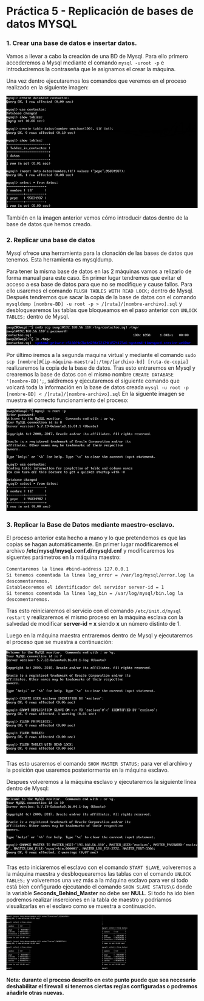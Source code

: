 # Práctica 5 - Replicación de bases de datos MYSQL


### 1. Crear una base de datos e insertar datos.
Vamos a llevar a cabo la creación de una BD de Mysql. Para ello primero accederemos a Mysql mediante el comando `mysql -uroot -p` e introduciremos la contraseña que le asignamos el crear la máquina.

Una vez dentro ejecutaremos los comandos que veremos en el proceso realizado en la siguiente imagen:

<p align="center"> <img src="https://github.com/JmZero/SWAP/blob/master/Practica5/creaBase1.png" title="creaBase1.png"> </p>

También en la imagen anterior vemos cómo introducir datos dentro de la base de datos que hemos creado.

### 2. Replicar una base de datos
Mysql ofrece una herramienta para la clonación de las bases de datos que tenemos. Esta herramienta es mysqldump.

Para tener la misma base de datos en las 2 máquinas vamos a relizarlo de forma manual para este caso. En primer lugar tendremos que evitar el acceso a esa base de datos para que no se modifique y cause fallos. Para ello usaremos el comando `FLUSH TABLES WITH READ LOCK;` dentro de Mysql.
Después tendremos que sacar la copia de la base de datos con el comando `mysqldump [nombre-BD] -u root -p > /[ruta]/[nombre-archivo].sql` y desbloquearemos las tablas que bloqueamos en el paso anterior con `UNLOCK TABLES;` dentro de Mysql.

<p align="center"> <img src="https://github.com/JmZero/SWAP/blob/master/Practica5/creaBase2.png" title="creaBase2.png"> </p>

Por último iremos a la segunda maquina virtual y mediante el comando  `sudo scp [nombre]@[ip-máquina-maestra]:/tmp/[archivo-bd] [ruta-de-copia]` realizaremos la copia de la base de datos. Tras esto entraremos en Mysql y crearemos la base de datos con el mismo nombre `CREATE DATABASE '[nombre-BD]';`, saldremos y ejecutaremos el siguiente comando que volcará toda la información en la base de datos creada `mysql -u root -p [nombre-BD] < /[ruta]/[nombre-archivo].sql`
En la siguente imagen se muestra el correcto funcionamiento del proceso:

<p align="center"> <img src="https://github.com/JmZero/SWAP/blob/master/Practica5/copiaManual1.png" title="copiaManual1.png"> </p>

### 3. Replicar la Base de Datos mediante maestro-esclavo.
El proceso anterior esta hecho a mano y lo que pretendemos es que las copias se hagan automáticamente.
En primer lugar modificaremos el archivo **/etc/mysql/mysql.conf.d/mysqld.cnf** y modificaremos los siguentes parámetros en la máquina maestro:
```
Comentaremos la linea #bind-address 127.0.0.1
Si tenemos comentada la linea log_error = /var/log/mysql/error.log la descomentaremos.
Estableceremos el identificador del servidor server-id = 1
Si tenemos comentada la linea log_bin = /var/log/mysql/bin.log la descomentaremos.
```
Tras esto reiniciaremos el servicio con el comando `/etc/init.d/mysql restart` y realizaremos el mismo proceso en la máquina esclava con la salvedad de modificar **server-id = x** siendo **x** un número distinto de 1.

Luego en la máquina maestra entraremos dentro de Mysql y ejecutaremos el proceso que se muestra a continuación:

<p align="center"> <img src="https://github.com/JmZero/SWAP/blob/master/Practica5/replicacion1.png" title="replicacion1.png"> </p>

Tras esto usaremos el comando `SHOW MASTER STATUS;` para ver el archivo y la posición que usaremos posteriormente en la máquina esclavo.

Despues volveremos a la máquina esclavo y ejecutaremos la siguiente línea dentro de Mysql:

<p align="center"> <img src="https://github.com/JmZero/SWAP/blob/master/Practica5/replicacion2.png" title="replicacion2.png"> </p>

Tras esto iniciaremos el esclavo con el comando `START SLAVE`, volveremos a la máquina maestra y desbloquearemos las tablas con el comando `UNLOCK TABLES;` y volveremos una vez más a la máquina esclavo para ver si todo está bien configurado ejecutando el comando `SHOW SLAVE STATUS\G` donde la variable **Seconds_Behind_Master** no debe ser **NULL**.
Si todo ha ido bien podremos realizar inserciones en la tabla de maestro y podríamos visualizarlas en el esclavo como se muestra a continuación.

<p align="center"> <img src="https://github.com/JmZero/SWAP/blob/master/Practica5/replicacion3.png" title="replicacion3.png"> </p>

**Nota: durante el proceso descrito en este punto puede que sea necesario deshabilitar el firewall si tenemos ciertas reglas configuradas o podremos añadirle otras nuevas.**